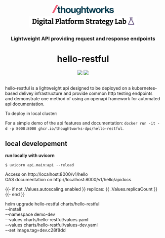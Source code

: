 <div align="center">
	<p>
		<img alt="Thoughtworks Logo" src="https://raw.githubusercontent.com/ThoughtWorks-DPS/static/master/thoughtworks_flamingo_wave.png?sanitize=true" width=200 />
    <br />
		<img alt="DPS Title" src="https://raw.githubusercontent.com/ThoughtWorks-DPS/static/master/dps_lab_title.png" width=350/>
	</p>
  <h3>Lightweight API providing request and response endpoints</h3>
  <h1>hello-restful</h1>
  <a href="https://app.circleci.com/pipelines/github/ThoughtWorks-DPS/hello-restful"><img src="https://circleci.com/gh/ThoughtWorks-DPS/hello-restful.svg?style=shield"></a> <a href="https://opensource.org/licenses/MIT"><img src="https://img.shields.io/github/license/ThoughtWorks-DPS/circleci-remote-docker"></a>
</div>
<br />

hello-restful is a lightweight api designed to be deployed on a kubernetes-based delivey infrastructure and provide common http testing endpoints and demonstrate one method of using an openapi framework for automated api documentation.  

To deploy in local cluster:  

For a simple demo of the api features and documentation: `docker run -it -d -p 8000:8000 ghcr.io/thoughtworks-dps/hello-restful`.  

## local developement  

**run locally with uvicorn**  

```
$ uvicorn api.main:api --reload
```

Access on http://localhost:8000/v1/hello  
OAS documentation on http://localhost:8000/v1/hello/apidocs  


  {{- if not .Values.autoscaling.enabled }}
  replicas: {{ .Values.replicaCount }}
  {{- end }}




helm upgrade hello-restful charts/hello-restful \
     --install \
     --namespace demo-dev \
     --values charts/hello-restful/values.yaml \
     --values charts/hello-restful/values-dev.yaml \
     --set image.tag=dev.c28f8dd